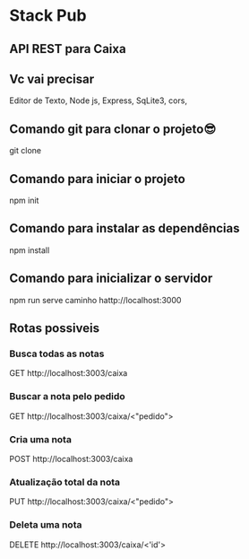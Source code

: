 #  Stack Pub
## API REST para Caixa

## Vc vai precisar 
Editor de Texto,
Node js,
Express,
SqLite3,
cors,

## Comando git para clonar o projeto😎
git clone <caminho do arquivo>

## Comando para iniciar o projeto
npm init

## Comando para instalar as dependências
npm install

## Comando para inicializar o servidor 
npm run serve
caminho hattp://localhost:3000

## Rotas possiveis
### Busca todas as notas
GET  http://localhost:3003/caixa

### Buscar a nota pelo pedido
GET http://localhost:3003/caixa/<"pedido">

### Cria uma nota
POST http://localhost:3003/caixa

### Atualização total da nota 
PUT http://localhost:3003/caixa/<"pedido">
	
### Deleta uma nota
DELETE http://localhost:3003/caixa/<'id'>


 

